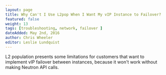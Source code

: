 ```yaml
---
layout: page
title: Why Can't I Use L2pop When I Want My vIP Instance to Failover?
featured: false
weight: 13
tags: [troubleshooting, network, failover ]
dateAdded: May 2nd, 2016
author: Chris Wheeler
editor: Leslie Lundquist
---
```


L2 population presents some limitations for customers that want to implement vIP failover between instances, because it won't work without making Neutron API calls.  
